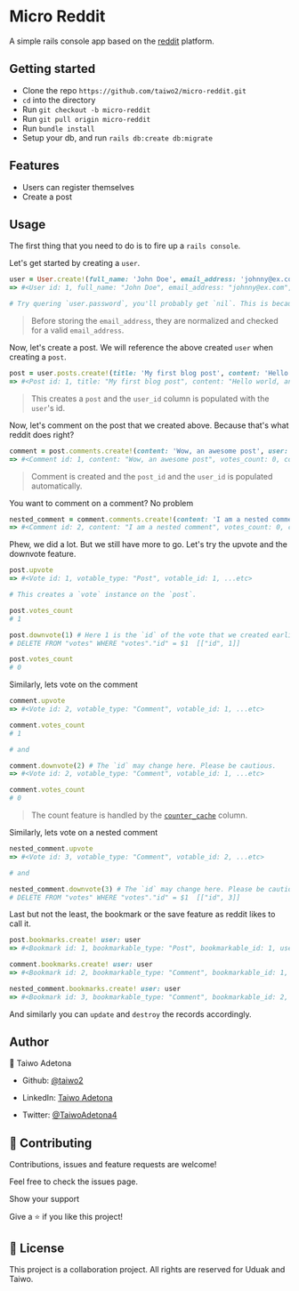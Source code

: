 # Micro Reddit

A simple rails console app based on the [reddit](https://reddit.com) platform.

## Getting started

- Clone the repo `https://github.com/taiwo2/micro-reddit.git`
- `cd` into the directory
- Run `git checkout -b micro-reddit`
- Run `git pull origin micro-reddit`
- Run `bundle install`
- Setup your db, and run `rails db:create db:migrate`

## Features

- Users can register themselves
- Create a post

## Usage

The first thing that you need to do is to fire up a `rails console`.

Let's get started by creating a `user`.

```ruby
user = User.create!(full_name: 'John Doe', email_address: 'johnny@ex.com', password: 'secretpassword')
=> #<User id: 1, full_name: "John Doe", email_address: "johnny@ex.com", password_digest: [FILTERED], ...etc>

# Try quering `user.password`, you'll probably get `nil`. This is because the password's are hashed before storing.
```

> Before storing the `email_address`, they are normalized and checked for a valid `email_address`.

Now, let's create a post. We will reference the above created `user` when creating a `post`.

```ruby
post = user.posts.create!(title: 'My first blog post', content: 'Hello world, an awesome day indeed')
=> #<Post id: 1, title: "My first blog post", content: "Hello world, an awesome day indeed", votes_count: 0, user_id: 1, .... etc>
```

> This creates a `post` and the `user_id` column is populated with the `user`'s id.

Now, let's comment on the post that we created above. Because that's what reddit does right?

```ruby
comment = post.comments.create!(content: 'Wow, an awesome post', user: user)
=> #<Comment id: 1, content: "Wow, an awesome post", votes_count: 0, commentable_type: "Post", commentable_id: 1, user_id: 1, ... etc>
```

> Comment is created and the `post_id` and the `user_id` is populated automatically.

You want to comment on a comment? No problem

```ruby
nested_comment = comment.comments.create!(content: 'I am a nested comment', user: user)
=> #<Comment id: 2, content: "I am a nested comment", votes_count: 0, commentable_type: "Comment", commentable_id: 1, user_id: 1, ...etc>
```

Phew, we did a lot. But we still have more to go. Let's try the upvote and the downvote feature.

```ruby
post.upvote
=> #<Vote id: 1, votable_type: "Post", votable_id: 1, ...etc>

# This creates a `vote` instance on the `post`.

post.votes_count
# 1

post.downvote(1) # Here 1 is the `id` of the vote that we created earlier. Normally, we could have used the controller to fetch the params and pass in the argument.
# DELETE FROM "votes" WHERE "votes"."id" = $1  [["id", 1]]

post.votes_count
# 0
```

Similarly, lets vote on the comment

```ruby
comment.upvote
=> #<Vote id: 2, votable_type: "Comment", votable_id: 1, ...etc>

comment.votes_count
# 1

# and

comment.downvote(2) # The `id` may change here. Please be cautious.
=> #<Vote id: 2, votable_type: "Comment", votable_id: 1, ...etc>

comment.votes_count
# 0
```

> The count feature is handled by the [`counter_cache`](https://api.rubyonrails.org/classes/ActiveRecord/CounterCache/ClassMethods.html) column.

Similarly, lets vote on a nested comment

```ruby
nested_comment.upvote
=> #<Vote id: 3, votable_type: "Comment", votable_id: 2, ...etc>

# and

nested_comment.downvote(3) # The `id` may change here. Please be cautious.
# DELETE FROM "votes" WHERE "votes"."id" = $1  [["id", 3]]
```

Last but not the least, the bookmark or the save feature as reddit likes to call it.

```ruby
post.bookmarks.create! user: user
=> #<Bookmark id: 1, bookmarkable_type: "Post", bookmarkable_id: 1, user_id: 1, ..etc>

comment.bookmarks.create! user: user
=> #<Bookmark id: 2, bookmarkable_type: "Comment", bookmarkable_id: 1, user_id: 1, ...etc>

nested_comment.bookmarks.create! user: user
=> #<Bookmark id: 3, bookmarkable_type: "Comment", bookmarkable_id: 2, user_id: 1, ...etc>
```

And similarly you can `update` and `destroy` the records accordingly.

## Author

👤 Taiwo Adetona

- Github: [@taiwo2](https://github.com/taiwo2)

- LinkedIn: [Taiwo Adetona](https://www.linkedin.com/in/taiwo-waliyullahi-adetona-988898180/)

- Twitter: [@TaiwoAdetona4](https://twitter.com/TaiwoAdetona4/)

## 🤝 Contributing

Contributions, issues and feature requests are welcome!

Feel free to check the issues page.

Show your support

Give a ⭐️ if you like this project!

## 📝 License

This project is a collaboration project. All rights are reserved for Uduak and Taiwo.